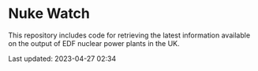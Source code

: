 # Nuke Watch

This repository includes code for retrieving the latest information available on the output of EDF nuclear power plants in the UK.

Last updated: 2023-04-27 02:34